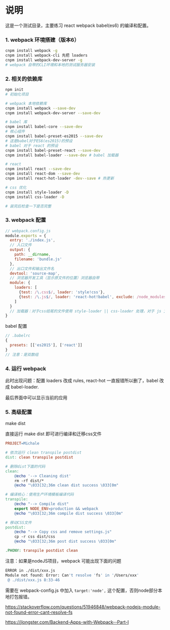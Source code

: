 # 说明

这是一个测试目录，主要练习 react webpack babel(es6) 的编译和配置。

### 1. webpack 环境搭建（版本6）

~~~bash
cnpm install webpack -g
cnpm install webpack-cli 先把 loaders 
cnpm install webpack-dev-server -g
# webpack 自带的CLI环境和本地的测试服务器安装
~~~

### 2. 相关的依赖库

~~~bash
npm init
# 初始化项目

# webpack 本地依赖库
cnpm install webpack --save-dev
cnpm install webpack-dev-server --save-dev

# babel 库
cnpm install babel-core --save-dev
# 核心组件
cnpm install babel-preset-es2015 --save-dev
# 这是babel对于ES6(es2015)的预设
# babel 对于 react 的预设
cnpm install babel-preset-react --save-dev
cnpm install babel-loader --save-dev # babel 加载器

# react
cnpm install react --save-dev
cnpm install react-dom --save-dev
cnpm install react-hot-loader -dev--save # 热更新

# css 优化
cnpm install style-loader -D
cnpm install css-loader -D

# 装完后检查一下是否完整
~~~


### 3. webpack 配置

~~~js
// webpack.config.js
module.exports = {
  entry: './index.js',
  // 入口文件
  output: {
    path: __dirname,
    filename: 'bundle.js'
  },
  // 出口文件和输出文件名
  devtool: 'source-map',
  // 浏览器开发工具（显示原文件的位置）浏览器自带
  module: {
    loaders: [
      {test: /\.css$/, loader: 'style!css'},
      {test: /\.js$/, loader: 'react-hot!babel', exclude: /node_modules/},
    ]
  }
  // 加载器：对于css结尾的文件使用 style-loader || css-loader 处理，对于 js 文件使用后面的处理，排除掉node_nodules 下面的文件。
}
~~~ 





babel 配置

~~~js
// .babelrc
{
  presets: [['es2015'], ['react']]
}
// 注意：是双数组
~~~

### 4. 运行 webpack

此时出现问题：配置 loaders 改成 rules, react-hot 一直报错所以删了，babel 改成 babel-loader.

最后界面中可以显示当前的应用

### 5. 高级配置

make dist

直接运行 make dist 即可进行编译和迁移css文件

~~~makefile
PROJECT=Michale

# 依次运行 clean transpile postdist
dist: clean transpile postdist

# 删除dist下面的代码
clean:
	@echo '--> Cleaning dist'
	rm -rf dist/*
	@echo "\033[32;36m clean dist success \033[0m"

# 编译核心：使用生产环境模板编译代码
transpile:
	@echo "--> Compile dist"
	export NODE_ENV=production && webpack
	@echo "\033[32;36m compile dist success \033[0m"

# 移动CSS文件
postdist:
	@echo "--> Copy css and remove settings.js"
	cp -r css dist/css
	@echo "\033[32;36m post dist success \033[0m"

.PHONY: transpile postdist clean
~~~

注意：如果是nodeJS项目，webpack 可能出现下面的问题

~~~bash
ERROR in ./dist/xxx.js
Module not found: Error: Can't resolve 'fs' in '/Users/xxx'
 @ ./dist/xxx.js 8:33-46
~~~

需要在 webpack-config.js 中加入 `target:'node',` 这个配置，否则node部分本地打包报错。

https://stackoverflow.com/questions/51946848/webpack-nodejs-module-not-found-error-cant-resolve-fs

https://jlongster.com/Backend-Apps-with-Webpack--Part-I

